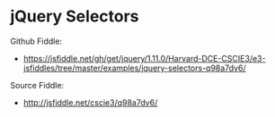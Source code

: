 # jQuery Selectors

Github Fiddle:
- https://jsfiddle.net/gh/get/jquery/1.11.0/Harvard-DCE-CSCIE3/e3-jsfiddles/tree/master/examples/jquery-selectors-q98a7dv6/

Source Fiddle:
- http://jsfiddle.net/cscie3/q98a7dv6/

